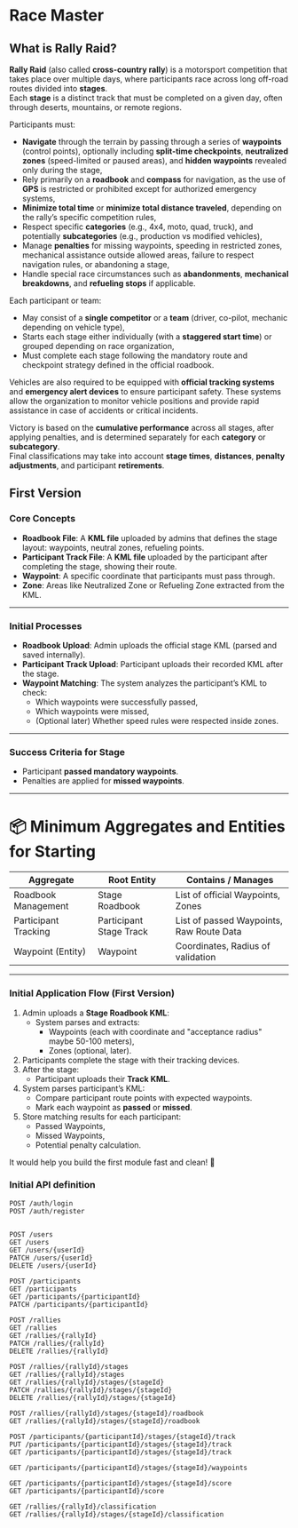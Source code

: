 # Race Master

## What is Rally Raid?

**Rally Raid** (also called **cross-country rally**) is a motorsport competition that takes place over multiple days, where participants race across long off-road routes divided into **stages**.  
Each **stage** is a distinct track that must be completed on a given day, often through deserts, mountains, or remote regions.

Participants must:
- **Navigate** through the terrain by passing through a series of **waypoints** (control points), optionally including **split-time checkpoints**, **neutralized zones** (speed-limited or paused areas), and **hidden waypoints** revealed only during the stage,
- Rely primarily on a **roadbook** and **compass** for navigation, as the use of **GPS** is restricted or prohibited except for authorized emergency systems,
- **Minimize total time** or **minimize total distance traveled**, depending on the rally’s specific competition rules,
- Respect specific **categories** (e.g., 4x4, moto, quad, truck), and potentially **subcategories** (e.g., production vs modified vehicles),
- Manage **penalties** for missing waypoints, speeding in restricted zones, mechanical assistance outside allowed areas, failure to respect navigation rules, or abandoning a stage,
- Handle special race circumstances such as **abandonments**, **mechanical breakdowns**, and **refueling stops** if applicable.

Each participant or team:
- May consist of a **single competitor** or a **team** (driver, co-pilot, mechanic depending on vehicle type),
- Starts each stage either individually (with a **staggered start time**) or grouped depending on race organization,
- Must complete each stage following the mandatory route and checkpoint strategy defined in the official roadbook.

Vehicles are also required to be equipped with **official tracking systems** and **emergency alert devices** to ensure participant safety. These systems allow the organization to monitor vehicle positions and provide rapid assistance in case of accidents or critical incidents.

Victory is based on the **cumulative performance** across all stages, after applying penalties, and is determined separately for each **category** or **subcategory**.  
Final classifications may take into account **stage times**, **distances**, **penalty adjustments**, and participant **retirements**.

## First Version

### Core Concepts
- **Roadbook File**: A **KML file** uploaded by admins that defines the stage layout: waypoints, neutral zones, refueling points.
- **Participant Track File**: A **KML file** uploaded by the participant after completing the stage, showing their route.
- **Waypoint**: A specific coordinate that participants must pass through.
- **Zone**: Areas like Neutralized Zone or Refueling Zone extracted from the KML.

---

### Initial Processes
- **Roadbook Upload**: Admin uploads the official stage KML (parsed and saved internally).
- **Participant Track Upload**: Participant uploads their recorded KML after the stage.
- **Waypoint Matching**: The system analyzes the participant’s KML to check:
  - Which waypoints were successfully passed,
  - Which waypoints were missed,
  - (Optional later) Whether speed rules were respected inside zones.

---

### Success Criteria for Stage
- Participant **passed mandatory waypoints**.
- Penalties are applied for **missed waypoints**.

---

# 📦 Minimum Aggregates and Entities for Starting

| Aggregate             | Root Entity         | Contains / Manages                      |
|-----------------------|----------------------|-----------------------------------------|
| Roadbook Management   | Stage Roadbook       | List of official Waypoints, Zones       |
| Participant Tracking  | Participant Stage Track | List of passed Waypoints, Raw Route Data |
| Waypoint (Entity)      | Waypoint             | Coordinates, Radius of validation       |

---

### Initial Application Flow (First Version)

1. Admin uploads a **Stage Roadbook KML**:
   - System parses and extracts:
     - Waypoints (each with coordinate and "acceptance radius" maybe 50-100 meters),
     - Zones (optional, later).
2. Participants complete the stage with their tracking devices.
3. After the stage:
   - Participant uploads their **Track KML**.
4. System parses participant’s KML:
   - Compare participant route points with expected waypoints.
   - Mark each waypoint as **passed** or **missed**.
5. Store matching results for each participant:
   - Passed Waypoints,
   - Missed Waypoints,
   - Potential penalty calculation.

It would help you build the first module fast and clean! 🚀

### Initial API definition

```
POST /auth/login
POST /auth/register


POST /users
GET /users
GET /users/{userId}
PATCH /users/{userId}
DELETE /users/{userId}

POST /participants
GET /participants
GET /participants/{participantId}
PATCH /participants/{participantId}

POST /rallies
GET /rallies
GET /rallies/{rallyId}
PATCH /rallies/{rallyId}
DELETE /rallies/{rallyId}

POST /rallies/{rallyId}/stages
GET /rallies/{rallyId}/stages
GET /rallies/{rallyId}/stages/{stageId}
PATCH /rallies/{rallyId}/stages/{stageId}
DELETE /rallies/{rallyId}/stages/{stageId}

POST /rallies/{rallyId}/stages/{stageId}/roadbook
GET /rallies/{rallyId}/stages/{stageId}/roadbook

POST /participants/{participantId}/stages/{stageId}/track
PUT /participants/{participantId}/stages/{stageId}/track
GET /participants/{participantId}/stages/{stageId}/track

GET /participants/{participantId}/stages/{stageId}/waypoints

GET /participants/{participantId}/stages/{stageId}/score
GET /participants/{participantId}/score

GET /rallies/{rallyId}/classification
GET /rallies/{rallyId}/stages/{stageId}/classification
```
